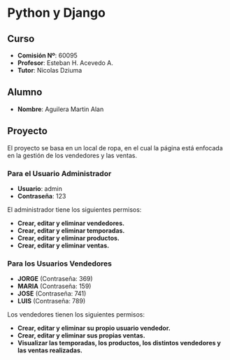 # Python y Django

## Curso

- **Comisión Nº**: 60095
- **Profesor**: Esteban H. Acevedo A.
- **Tutor**: Nicolas Dziuma

## Alumno

- **Nombre**: Aguilera Martin Alan

## Proyecto

El proyecto se basa en un local de ropa, en el cual la página está enfocada en la gestión de los vendedores y las ventas.

### Para el Usuario Administrador
- **Usuario**: admin
- **Contraseña**: 123

El administrador tiene los siguientes permisos:
- **Crear, editar y eliminar vendedores.**
- **Crear, editar y eliminar temporadas.**
- **Crear, editar y eliminar productos.**
- **Crear, editar y eliminar ventas.**

### Para los Usuarios Vendedores

- **JORGE** (Contraseña: 369)
- **MARIA** (Contraseña: 159)
- **JOSE** (Contraseña: 741)
- **LUIS** (Contraseña: 789)

Los vendedores tienen los siguientes permisos:
- **Crear, editar y eliminar su propio usuario vendedor.**
- **Crear, editar y eliminar sus propias ventas.**
- **Visualizar las temporadas, los productos, los distintos vendedores y las ventas realizadas.**
